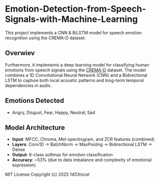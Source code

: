 # Emotion-Detection-from-Speech-Signals-with-Machine-Learning
This project implements a CNN &amp; BiLSTM model for speech emotion recognition using the CREMA-D dataset.

## Overwiev
Furthermore, it implements a deep learning model for classifying human emotions from speech signals using the [CREMA-D](https://www.kaggle.com/datasets/uwrfkaggler/ravdess-emotional-speech-audio) dataset. The model combines a 1D Convolutional Neural Network (CNN) and a Bidirectional LSTM to capture both local acoustic patterns and long-term temporal dependencies in audio.

## Emotions Detected
- Angry, Disgust, Fear, Happy, Neutral, Sad

## Model Architecture
- **Input**: MFCC, Chroma, Mel-spectrogram, and ZCR features (combined)
- **Layers**: Conv1D → BatchNorm → MaxPooling → Bidirectional LSTM → Dense
- **Output**: 6-class softmax for emotion classification
- **Accuracy**: ~53% (due to data imbalance and complexity of emotional expression)

MIT License
Copyright (c) 2025 *1453nicat*

